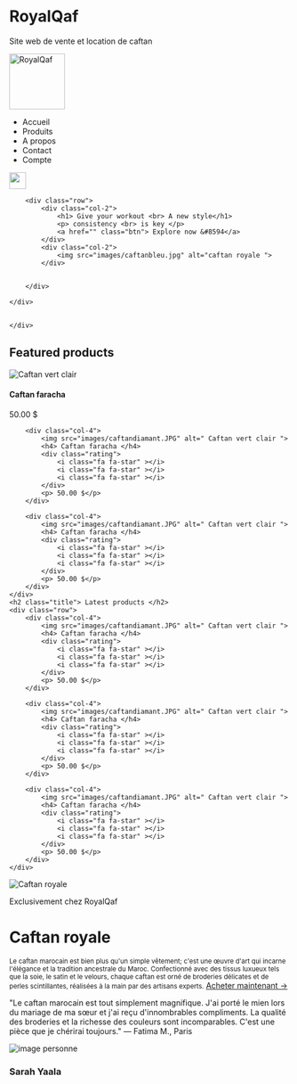 # RoyalQaf
Site web de vente et location de caftan
<!DOCTYPE html>
<html lang="fr">
<head>
    <meta charset="UTF-8">
    <meta name="viewport" content="width=device-width, initial-scale=1.0">
    <title>RoyalQaf | L'ELEGANCE TRADITIONELLE</title>
    <link rel="stylesheet" href="style.css">
    <link rel="stylesheet" href="https://cdn.jsdelivr.net/npm/@fortawesome/fontawesome-free@6.4.2/css/fontawesome.min.css">
</head>

<body>
    <div class="header">
    <div class="container">
        <div class="navbar">
            <div class="logo">
                <img src="images/img.png" alt="RoyalQaf" width="100px">
            </div>
            <nav>
                <ul>
                    <li> <a href=""></a> Accueil </li>
                    <li> <a href=""></a> Produits </li>
                    <li> <a href=""></a> A propos </li>
                    <li> <a href=""></a> Contact </li>
                    <li> <a href=""></a> Compte </li>
                </ul>
            </nav>
            <img src="images/cart.png" width="30px" height="30px">
        </div>

        <div class="row">
            <div class="col-2">
                <h1> Give your workout <br> A new style</h1>
                <p> consistency <br> is key </p>
                <a href="" class="btn"> Explore now &#8594</a>
            </div>
            <div class="col-2">
                <img src="images/caftanbleu.jpg" alt="caftan royale ">
            </div>


        </div>

    </div>
</div>

<div class="categories">
    <div class="small-container">
        <div class="row">
            <div class="col-3">
              <img src="images/caftanvert.jpg" alt="">
            </div>
            <div class="col-3">
              <img src="images/caftandiamant.JPG" alt="">
            </div>
            <div class="col-3">
              <img src="images/caftanviolet.jpg" alt="">
            </div>
      </div>

    </div>
   
</div>

<div class="mall-container">
    <h2 class="title">  Featured products </h2>
    <div class="row">
        <div class="col-4">
            <img src="images/caftandiamant.JPG" alt=" Caftan vert clair ">
            <h4> Caftan faracha </h4>
            <div class="rating">
                <i class="fa fa-star" ></i>
                <i class="fa fa-star" ></i>
                <i class="fa fa-star" ></i>
            </div>
            <p> 50.00 $</p>
        </div>

        <div class="col-4">
            <img src="images/caftandiamant.JPG" alt=" Caftan vert clair ">
            <h4> Caftan faracha </h4>
            <div class="rating">
                <i class="fa fa-star" ></i>
                <i class="fa fa-star" ></i>
                <i class="fa fa-star" ></i>
            </div>
            <p> 50.00 $</p>
        </div>

        <div class="col-4">
            <img src="images/caftandiamant.JPG" alt=" Caftan vert clair ">
            <h4> Caftan faracha </h4>
            <div class="rating">
                <i class="fa fa-star" ></i>
                <i class="fa fa-star" ></i>
                <i class="fa fa-star" ></i>
            </div>
            <p> 50.00 $</p>
        </div>
    </div>
    <h2 class="title"> Latest products </h2>
    <div class="row">
        <div class="col-4">
            <img src="images/caftandiamant.JPG" alt=" Caftan vert clair ">
            <h4> Caftan faracha </h4>
            <div class="rating">
                <i class="fa fa-star" ></i>
                <i class="fa fa-star" ></i>
                <i class="fa fa-star" ></i>
            </div>
            <p> 50.00 $</p>
        </div>

        <div class="col-4">
            <img src="images/caftandiamant.JPG" alt=" Caftan vert clair ">
            <h4> Caftan faracha </h4>
            <div class="rating">
                <i class="fa fa-star" ></i>
                <i class="fa fa-star" ></i>
                <i class="fa fa-star" ></i>
            </div>
            <p> 50.00 $</p>
        </div>

        <div class="col-4">
            <img src="images/caftandiamant.JPG" alt=" Caftan vert clair ">
            <h4> Caftan faracha </h4>
            <div class="rating">
                <i class="fa fa-star" ></i>
                <i class="fa fa-star" ></i>
                <i class="fa fa-star" ></i>
            </div>
            <p> 50.00 $</p>
        </div>
    </div>



</div>
  
<div class="offer">
    <div class="small-container">
        <div class="row">
            <div class="col-2">
                <img src="images/caftanroyale.jpg" alt="Caftan royale" class="offer-img">
            </div>
            <div class="col-2">
               <p>Exclusivement chez RoyalQaf</p>
               <h1> Caftan royale</h1>
               <small> Le caftan marocain est bien plus qu'un simple vêtement; c'est une œuvre d'art qui incarne l'élégance et la tradition ancestrale du Maroc. Confectionné avec des tissus luxueux tels que la soie, le satin et le velours, chaque caftan est orné de broderies délicates et de perles scintillantes,
                 réalisées à la main par des artisans experts.</small>
                 <a href=""> Acheter maintenant &#8594</a>
            </div>
        </div>
    </div>
</div>
    
<div class="testimonial">
    <div class="small-container">
        <div class="row">
            <div class="col-3">
                <i class="fa fa-quote-left"></i>
                <p> "Le caftan marocain est tout simplement magnifique. J'ai porté le mien lors du mariage de ma sœur et j'ai reçu d'innombrables compliments. La qualité des broderies et la richesse des couleurs sont incomparables. C'est une pièce que je chérirai toujours."
                    — Fatima M., Paris </p>
            </div>
            <img src="" alt="image personne">
            <h3> Sarah Yaala </h3>
        </div>
    </div>

</div>




</body>
</html>
